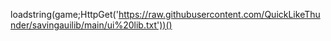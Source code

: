 loadstring(game;HttpGet('https://raw.githubusercontent.com/QuickLikeThunder/savingauilib/main/ui%20lib.txt'))()
